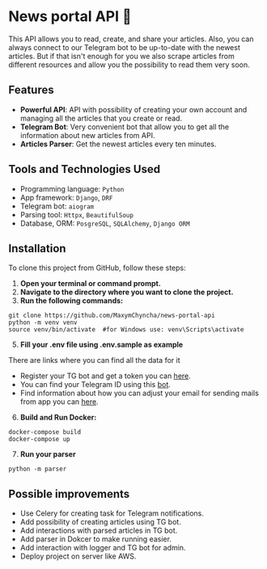 # News portal API 📰

This API allows you to read, create, and share your articles. Also, you can always connect to our Telegram bot to be
up-to-date with the newest articles. But if that isn't enough for you we also scrape articles from different resources
and allow you the possibility to read them very soon.

## Features
- **Powerful API**: API with possibility of creating your own account and managing all the articles that you create or read.
- **Telegram Bot**: Very convenient bot that allow you to get all the information about new articles from API.
- **Articles Parser**: Get the newest articles every ten minutes.


## Tools and Technologies Used

* Programming language: `Python`
* App framework: `Django`, `DRF`
* Telegram bot: `aiogram`
* Parsing tool: `Httpx`, `BeautifulSoup`
* Database, ORM: `PosgreSQL`, `SQLAlchemy`, `Django ORM`

## Installation

To clone this project from GitHub, follow these steps:

1. **Open your terminal or command prompt.**
2. **Navigate to the directory where you want to clone the project.**
3. **Run the following commands:**
```shell
git clone https://github.com/MaxymChyncha/news-portal-api
python -m venv venv
source venv/bin/activate  #for Windows use: venv\Scripts\activate
```
5. **Fill your .env file using .env.sample as example**


There are links where you can find all the data for it
- Register your TG bot and get a token you can [here](https://t.me/BotFather).
- You can find your Telegram ID using this [bot](https://t.me/username_to_id_bot).
- Find information about how you can adjust your email for sending mails from app you can [here](https://mailtrap.io/blog/gmail-smtp/).

6. **Build and Run Docker:**
```shell
docker-compose build
docker-compose up
```
7. **Run your parser**
```shell
python -m parser
```

## Possible improvements
- Use Celery for creating task for Telegram notifications.
- Add possibility of creating articles using TG bot.
- Add interactions with parsed articles in TG bot.
- Add parser in Dokcer to make running easier.
- Add interaction with logger and TG bot for admin.
- Deploy project on server like AWS.
